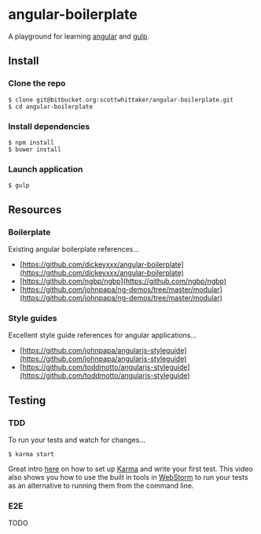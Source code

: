 # angular-boilerplate

A playground for learning [angular](https://angularjs.org/) and [gulp](http://gulpjs.com/).

## Install

### Clone the repo

    $ clone git@bitbucket.org:scottwhittaker/angular-boilerplate.git
    $ cd angular-boilerplate

### Install dependencies

    $ npm install
    $ bower install

### Launch application

    $ gulp

## Resources

### Boilerplate

Existing angular boilerplate references...

- [https://github.com/dickeyxxx/angular-boilerplate](https://github.com/dickeyxxx/angular-boilerplate)
- [https://github.com/ngbp/ngbp](https://github.com/ngbp/ngbp)
- [https://github.com/johnpapa/ng-demos/tree/master/modular](https://github.com/johnpapa/ng-demos/tree/master/modular)

### Style guides

Excellent style guide references for angular applications...

- [https://github.com/johnpapa/angularjs-styleguide](https://github.com/johnpapa/angularjs-styleguide)
- [https://github.com/toddmotto/angularjs-styleguide](https://github.com/toddmotto/angularjs-styleguide)

## Testing

### TDD

To run your tests and watch for changes...

    $ karma start

Great intro [here](https://egghead.io/lessons/unit-testing-introduction-to-karma) on how to set up
[Karma](http://karma-runner.github.io/0.12/index.html) and write your first test. This video also shows you how to use
the built in tools in [WebStorm](https://www.jetbrains.com/webstorm/) to run your tests as an alternative to running
them from the command line.

### E2E

TODO
